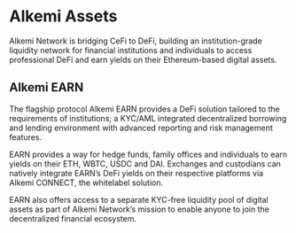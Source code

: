 # Alkemi Assets

Alkemi Network is bridging CeFi to DeFi, building an institution-grade liquidity network for financial institutions and individuals to access professional DeFi and earn yields on their Ethereum-based digital assets.

## Alkemi EARN
The flagship protocol Alkemi EARN provides a DeFi solution tailored to the requirements of institutions; a KYC/AML integrated decentralized borrowing and lending environment with advanced reporting and risk management features.

EARN provides a way for hedge funds, family offices and individuals to earn yields on their ETH, WBTC, USDC and DAI. Exchanges and custodians can natively integrate EARN’s DeFi yields on their respective platforms via Alkemi CONNECT, the whitelabel solution.

EARN also offers access to a separate KYC-free liquidity pool of digital assets as part of Alkemi Network’s mission to enable anyone to join the decentralized financial ecosystem.
